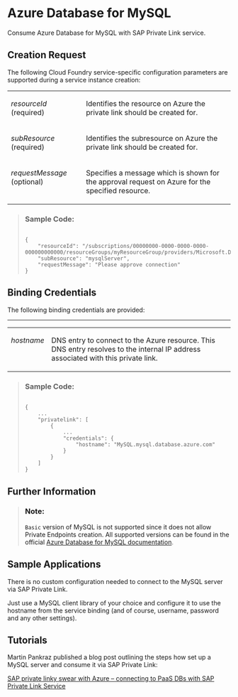 <!-- loio5c70499ee70b415d954145a795e43355 -->

# Azure Database for MySQL

Consume Azure Database for MySQL with SAP Private Link service.



<a name="loio5c70499ee70b415d954145a795e43355__section_pxv_fb4_nrb"/>

## Creation Request

The following Cloud Foundry service-specific configuration parameters are supported during a service instance creation:


<table>
<tr>
<td valign="top">

*resourceId* \(required\)



</td>
<td valign="top">

Identifies the resource on Azure the private link should be created for.



</td>
</tr>
<tr>
<td valign="top">

*subResource* \(required\)



</td>
<td valign="top">

Identifies the subresource on Azure the private link should be created for.



</td>
</tr>
<tr>
<td valign="top">

*requestMessage* \(optional\)



</td>
<td valign="top">

Specifies a message which is shown for the approval request on Azure for the specified resource.



</td>
</tr>
</table>

> ### Sample Code:  
> ```
> 
> {
>     "resourceId": "/subscriptions/00000000-0000-0000-0000-000000000000/resourceGroups/myResourceGroup/providers/Microsoft.DBforMySQL/servers/myMySQL",
>     "subResource": "mysqlServer",
>     "requestMessage": "Please approve connection"
> }
> 
> ```



<a name="loio5c70499ee70b415d954145a795e43355__section_lql_gb4_nrb"/>

## Binding Credentials

The following binding credentials are provided:

****


<table>
<tr>
<td valign="top">

*hostname*



</td>
<td valign="top">

DNS entry to connect to the Azure resource. This DNS entry resolves to the internal IP address associated with this private link.



</td>
</tr>
</table>

> ### Sample Code:  
> ```
> 
> {
>     ...
>     "privatelink": [
>         {
>             ...
>             "credentials": {
>                 "hostname": "MySQL.mysql.database.azure.com"
>             }
>         }
>     ]
> }
> 
> ```



<a name="loio5c70499ee70b415d954145a795e43355__section_mln_gb4_nrb"/>

## Further Information

> ### Note:  
> `Basic` version of MySQL is not supported since it does not allow Private Endpoints creation. All supported versions can be found in the official [Azure Database for MySQL documentation](https://docs.microsoft.com/en-us/azure/mysql/concepts-limits#vnet-service-endpoints).



<a name="loio5c70499ee70b415d954145a795e43355__section_okw_dtx_svb"/>

## Sample Applications

There is no custom configuration needed to connect to the MySQL server via SAP Private Link.

Just use a MySQL client library of your choice and configure it to use the hostname from the service binding \(and of course, username, password and any other settings\).



<a name="loio5c70499ee70b415d954145a795e43355__section_wn1_gtx_svb"/>

## Tutorials

Martin Pankraz published a blog post outlining the steps how set up a MySQL server and consume it via SAP Private Link:

[SAP private linky swear with Azure – connecting to PaaS DBs with SAP Private Link Service](https://blogs.sap.com/2022/01/12/btp-private-linky-swear-with-azure-connecting-to-cheap-paas-dbs-with-private-link-service/)

